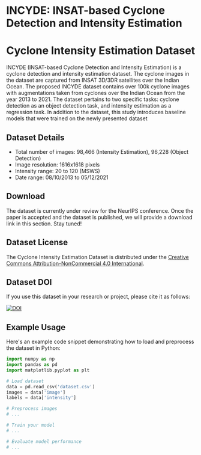 # INCYDE: INSAT-based Cyclone Detection and Intensity Estimation


# Cyclone Intensity Estimation Dataset

INCYDE (INSAT-based Cyclone Detection and Intensity Estimation) is a cyclone detection and intensity estimation dataset. The cyclone images in the dataset are captured from INSAT 3D/3DR satellites over the Indian Ocean. The proposed INCYDE dataset contains over 100k cyclone images with augmentations taken from cyclones over the Indian Ocean from the year 2013 to 2021. The dataset pertains to two specific tasks: cyclone detection as an object detection task, and intensity estimation as a regression task. In addition to the dataset, this study introduces baseline models that were trained on the newly presented dataset

## Dataset Details

- Total number of images: 98,466 (Intensity Estimation), 96,228 (Object Detection)
- Image resolution: 1616x1618 pixels
- Intensity range: 20 to 120 (MSWS)
- Date range: 08/10/2013 to 05/12/2021

## Download

The dataset is currently under review for the NeurIPS conference. Once the paper is accepted and the dataset is published, we will provide a download link in this section. Stay tuned!

## Dataset License

The Cyclone Intensity Estimation Dataset is distributed under the [Creative Commons Attribution-NonCommercial 4.0 International](https://creativecommons.org/licenses/by-nc/4.0/).
## Dataset DOI

If you use this dataset in your research or project, please cite it as follows:

[![DOI](https://zenodo.org/badge/DOI/10.5281/zenodo.8015544.svg)](https://doi.org/10.5281/zenodo.8015544)

## Example Usage

Here's an example code snippet demonstrating how to load and preprocess the dataset in Python:

```python
import numpy as np
import pandas as pd
import matplotlib.pyplot as plt

# Load dataset
data = pd.read_csv('dataset.csv')
images = data['image']
labels = data['intensity']

# Preprocess images
# ...

# Train your model
# ...

# Evaluate model performance
# ...
```
